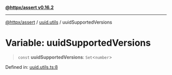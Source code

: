 [**@httpx/assert v0.16.2**](../../README.md)

***

[@httpx/assert](../../README.md) / [uuid.utils](../README.md) / uuidSupportedVersions

# Variable: uuidSupportedVersions

> `const` **uuidSupportedVersions**: `Set`\<`number`\>

Defined in: [uuid.utils.ts:8](https://github.com/belgattitude/httpx/blob/7682ae8e8bf25ac4dbe7ea6b3b3dbe40b897e70c/packages/assert/src/uuid.utils.ts#L8)
